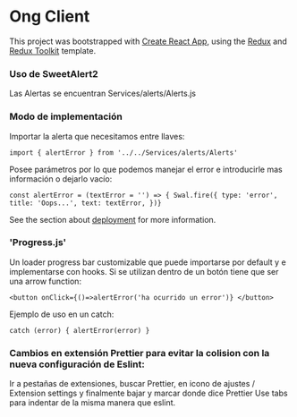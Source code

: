 # Ong Client

This project was bootstrapped with [Create React App](https://github.com/facebook/create-react-app), using the [Redux](https://redux.js.org/) and [Redux Toolkit](https://redux-toolkit.js.org/) template.

### Uso de SweetAlert2

Las Alertas se encuentran Services/alerts/Alerts.js

### Modo de implementación

Importar la alerta que necesitamos entre llaves:

```
import { alertError } from '../../Services/alerts/Alerts'

```

Posee parámetros por lo que podemos manejar el error e introducirle mas información o dejarlo vacío:

```
const alertError = (textError = '') => { Swal.fire({ type: 'error', title: 'Oops...', text: textError, })}
```

See the section about [deployment](https://facebook.github.io/create-react-app/docs/deployment) for more information.

### 'Progress.js'

Un loader progress bar customizable que puede importarse por default y e implementarse con hooks.
Si se utilizan dentro de un botón tiene que ser una arrow function:

```
<button onClick={()=>alertError('ha ocurrido un error')} </button>
```

Ejemplo de uso en un catch:

```
catch (error) { alertError(error) }

```

### Cambios en extensión Prettier para evitar la colision con la nueva configuración de Eslint:

Ir a pestañas de extensiones, buscar Prettier, en icono de ajustes / Extension settings y finalmente bajar y marcar donde dice Prettier Use tabs
para indentar de la misma manera que eslint.
